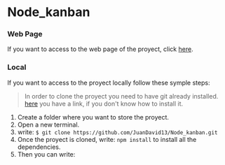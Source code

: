 # Node_kanban

### Web Page
If you want to access to the web page of the proyect, click [here](https://node-kanban.herokuapp.com/).

### Local
If you want to access to the proyect locally follow these symple steps:

> In order to clone the proyect you need to have git already installed.
> [here](https://www.youtube.com/watch?v=MFtsLRphqDM&ab_channel=TheNetNinja) you have a link, if you don't know how to install it.

1. Create a folder where you want to store the proyect.
2. Open a new terminal.
3. write:
    `$ git clone https://github.com/JuanDavid13/Node_kanban.git`
4. Once the proyect is cloned, write:
    `npm install`
to install all the dependencies.
5. Then you can write:
